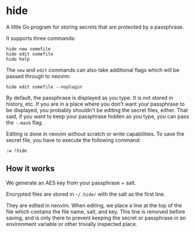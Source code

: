 # hide

A little Go program for storing secrets that are protected by a passphrase.

It supports three commands:

```
hide new somefile
hide edit somefile
hide help
```

The `new` and `edit` commands can also take additional flags which will be passed through to neovim:

```
hide edit somefile --noplugin
```

By default, the passphrase is displayed as you type. It is not stored in history, etc. If you are in a place where you don't want your passphrase to be displayed, you probably shouldn't be editing the secret files, either. That said, if you want to keep your passphrase hidden as you type, you can pass the `--mask` flag.

Editing is done in neovim without scratch or write capabilities. To save the secret file, you have to execute the following command:

```
:w !hide
```

## How it works

We generate an AES key from your passphrase + salt.

Encrypted files are stored in `~/.hide/` with the salt as the first line.

They are edited in neovim. When editing, we place a line at the top of the file which contains the file name, salt, and key. This line is removed before saving, and is only there to prevent keeping the secret or passphrase in an environment variable or other trivially inspected place.

